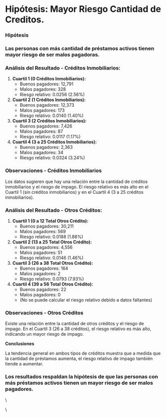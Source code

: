 # Hipótesis: Mayor Riesgo Cantidad de Creditos.

### **Hipótesis**

### Las personas con más cantidad de préstamos activos tienen mayor riesgo de ser malos pagadoras.

### **Análisis del Resultado - Créditos Inmobiliarios:**

1. **Cuartil 1 (0 Créditos Inmobiliarios):**
   * Buenos pagadores: 12,791
   * Malos pagadores: 328
   * Riesgo relativo: 0.0256 (2.56%)
2. **Cuartil 2 (1 Créditos Inmobiliarios):**
   * Buenos pagadores: 12,373
   * Malos pagadores: 173
   * Riesgo relativo: 0.0140 (1.40%)
3. **Cuartil 3 (2 Créditos Inmobiliarios):**
   * Buenos pagadores: 7,426
   * Malos pagadores: 87
   * Riesgo relativo: 0.0117 (1.17%)
4. **Cuartil 4 (3 a 25 Créditos Inmobiliarios):**
   * Buenos pagadores: 2,363
   * Malos pagadores: 34
   * Riesgo relativo: 0.0324 (3.24%)

### **Observaciones - Créditos Inmobiliarios**

Los datos sugieren que hay una relación entre la cantidad de créditos inmobiliarios y el riesgo de impago. El riesgo relativo es más alto en el Cuartil 1 (sin créditos inmobiliarios) y en el Cuartil 4 (3 a 25 créditos inmobiliarios).

### **Análisis del Resultado - Otros Créditos:**

1. **Cuartil 1 (0 a 12 Total Otros Crédito):**
   * Buenos pagadores: 30,211
   * Malos pagadores: 569
   * Riesgo relativo: 0.0188 (1.88%)
2. **Cuartil 2 (13 a 25 Total Otros Crédito):**
   * Buenos pagadores: 4,556
   * Malos pagadores: 51
   * Riesgo relativo: 0.0146 (1.46%)
3. **Cuartil 3 (26 a 38 Total Otros Crédito):**
   * Buenos pagadores: 164
   * Malos pagadores: 2
   * Riesgo relativo: 0.0793 (7.93%)
4. **Cuartil 4 (39 a 56 Total Otros Crédito):**
   * Buenos pagadores: 22
   * Malos pagadores: 0
   * (No se puede calcular el riesgo relativo debido a datos faltantes)

### **Observaciones - Otros Créditos**

Existe una relación entre la cantidad de otros créditos y el riesgo de impago. En el Cuartil 3 (26 a 38 créditos), el riesgo relativo es más alto, indicando un mayor riesgo de impago.

**Conclusiones**

La tendencia general en ambos tipos de créditos muestra que a medida que la cantidad de préstamos aumenta, el riesgo relativo de impago también tiende a aumentar.&#x20;

### Los resultados respaldan la hipótesis de que las personas con más préstamos activos tienen un mayor riesgo de ser malos pagadores.&#x20;

\


\
